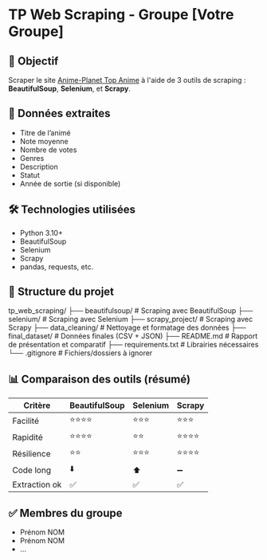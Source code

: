 # TP Web Scraping - Groupe [Votre Groupe]

## 🎯 Objectif

Scraper le site [Anime-Planet Top Anime](https://www.anime-planet.com/anime/top-anime) à l'aide de 3 outils de scraping : **BeautifulSoup**, **Selenium**, et **Scrapy**.

## 📌 Données extraites

- Titre de l’animé
- Note moyenne
- Nombre de votes
- Genres
- Description
- Statut
- Année de sortie (si disponible)

## 🛠 Technologies utilisées

- Python 3.10+
- BeautifulSoup
- Selenium
- Scrapy
- pandas, requests, etc.

## 📁 Structure du projet

tp_web_scraping/
├── beautifulsoup/ # Scraping avec BeautifulSoup
├── selenium/ # Scraping avec Selenium
├── scrapy_project/ # Scraping avec Scrapy
├── data_cleaning/ # Nettoyage et formatage des données
├── final_dataset/ # Données finales (CSV + JSON)
├── README.md # Rapport de présentation et comparatif
├── requirements.txt # Librairies nécessaires
└── .gitignore # Fichiers/dossiers à ignorer

## 📊 Comparaison des outils (résumé)

| Critère       | BeautifulSoup | Selenium | Scrapy   |
| ------------- | ------------- | -------- | -------- |
| Facilité      | ⭐⭐⭐⭐      | ⭐⭐⭐   | ⭐⭐⭐   |
| Rapidité      | ⭐⭐⭐⭐      | ⭐⭐     | ⭐⭐⭐⭐ |
| Résilience    | ⭐⭐          | ⭐⭐⭐   | ⭐⭐⭐⭐ |
| Code long     | ⬇️            | ⬆️       | ➖       |
| Extraction ok | ✅            | ✅       | ✅       |

## ✅ Membres du groupe

- Prénom NOM
- Prénom NOM
- ...
